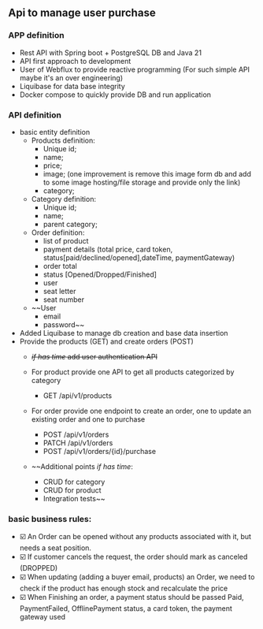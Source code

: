 ## Api to manage user purchase

### APP definition
 - Rest API with Spring boot + PostgreSQL DB and Java 21
 - API first approach to development
 - User of Webflux to provide reactive programming (For such simple API maybe it's an over engineering)
 - Liquibase for data base integrity
 - Docker compose to quickly provide DB and run application


### API definition
- basic entity definition
  - Products definition:
    - Unique id;
    - name;
    - price;
    - image; (one improvement is remove this image form db and add to some image hosting/file storage and provide only the link)
    - category;
  - Category definition:
    - Unique id;
    - name;
    - parent category;
  - Order definition:
    - list of product
    - payment details (total price, card token, status[paid/declined/opened],dateTime, paymentGateway)
    - order total
    - status [Opened/Dropped/Finished]
    - user
    - seat letter
    - seat number
  - ~~User
    - email
    - password~~
- Added Liquibase to manage db creation and base data insertion
- Provide the products (GET) and create orders (POST)
  - ~~_if has time_ add user authentication API~~  
  - For product provide one API to get all products categorized by category
    - GET /api/v1/products
    
  - For order provide one endpoint to create an order, one to update an existing order and one to purchase 
    - POST /api/v1/orders
    - PATCH /api/v1/orders
    - POST /api/v1/orders/{id}/purchase
  - ~~Additional points _if has time_:
    - CRUD for category
    - CRUD for product
    - Integration tests~~

### basic business rules:
- ☑️ An Order can be opened without any products associated with it, but needs a seat position.
- ☑️ If customer cancels the request, the order should mark as canceled (DROPPED)
- ☑️ When updating (adding a buyer email, products) an Order, we need to check if the product has enough stock and recalculate the price
- ☑️ When Finishing an order, a payment status should be passed Paid, PaymentFailed, OfflinePayment status, a card token, the payment gateway used
